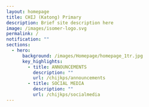 ```yaml
---
layout: homepage
title: CHIJ (Katong) Primary
description: Brief site description here
image: /images/isomer-logo.svg
permalink: /
notification: ""
sections:
  - hero:
      background: /images/Homepage/homepage_1tr.jpg
      key_highlights:
        - title: ANNOUNCEMENTS
          description: ""
          url: /chijkps/announcements
        - title: SOCIAL MEDIA
          description: ""
          url: /chijkps/socialmedia
---
```

